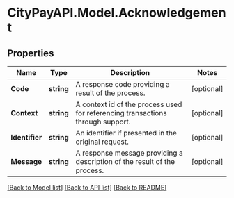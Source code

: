 # CityPayAPI.Model.Acknowledgement

## Properties

Name | Type | Description | Notes
------------ | ------------- | ------------- | -------------
**Code** | **string** | A response code providing a result of the process. | [optional] 
**Context** | **string** | A context id of the process used for referencing transactions through support. | [optional] 
**Identifier** | **string** | An identifier if presented in the original request. | [optional] 
**Message** | **string** | A response message providing a description of the result of the process. | [optional] 

[[Back to Model list]](../README.md#documentation-for-models) [[Back to API list]](../README.md#documentation-for-api-endpoints) [[Back to README]](../README.md)

